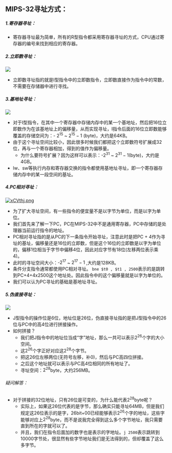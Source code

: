 ## MIPS-32寻址方式：
##### 1.寄存器寻址：
- 寄存器寻址最为简单，所有的R型指令都采用寄存器寻址的方式，CPU通过寄存器的编号来找到相应的寄存器。
##### 2.立即数寻址：
![](https://nickaljy-pictures.oss-cn-hangzhou.aliyuncs.com/立即数寻址.png)
- 立即数寻址指的就是I型指令中的立即数指令，立即数直接作为指令中的常数，不需要在存储器中进行寻找。
##### 3.基地址寻址：
![](https://nickaljy-pictures.oss-cn-hangzhou.aliyuncs.com/基地址寻址.png)
- 对于I型指令，在其中一个寄存器中存储内存中的某一个基地址，然后把16位立即数作为在该基地址上的偏移量，从而实现寻址，I指令后面的16位立即数能够覆盖的存储空间为：- $2^{15}$ ~ $2^{15} - 1$ (byte)，大约是64KB。
- 由于这个寻址空间比较小，因此很多时候我们都把这个立即数符号扩展成32位，再与一个寄存器相加，得到的值作为偏移量。
	- 为什么要符号扩展？因为这样可以表示：-$2^{31}$ ~ $2^{31} - 1$(byte)，大约是4GB。
- lw、sw等执行内存和寄存器交换的指令都使用基地址寻址，即一个寄存器存储内存中的某一段空间的基址。
##### 4.PC相对寻址：
[![xCVthj.png](https://s1.ax1x.com/2022/09/19/xCVthj.png)](https://imgse.com/i/xCVthj)
- 为了扩大寻址空间，有一些指令的便宜量不是以字节为单位，而是以字为单位。
- 我们首先来了解一下PC，PC在MIPS-32中不是通用寄存器，PC中存储的是处理器当前运行指令的地址。
- PC相对寻址指的是从PC的下一条指令开始寻址，注意此时是把PC + 4作为寻址的基址，偏移量还是16位的立即数，但是这个16位的立即数是以字为单位的，偏移1位相当于字节中偏移4位，因此对应字节有18位(左移两位表示乘4)。
- 此时的寻址空间大小：-$2^{17}$ ~ $2^{17} - 1$ ,大约是128KB。
- 条件分支指令通常都使用PC相对寻址。
``bne $t0 , $t1 , 2500``表示的是跳转到PC+4+4x2500这个地址处。因此指令中的这个偏移量就是以字为单位的。
- 我们可以认为PC寻址的基础是基地址寻址。
##### 5.伪直接寻址：
![](https://nickaljy-pictures.oss-cn-hangzhou.aliyuncs.com/伪直接寻址.png)
- J型指令的操作位是6位，地址位是26位，伪直接寻址指的是把J型指令中的26位与PC中的高4位进行拼接操作。
- 如何拼接？
	- 我们把J指令中的地址位当成“字”地址，那么一共可以表示$2^{26}$个字的大小空间。
	- 这$2^{26}$个字正好对应这$2^{28}$个字节。
	- 把这26位左移两位(无符号左移，补0)，然后与PC高四位拼接。
	- 之后这个地址就可以表示与PC高4位相同的所有地址了。
	- 寻址空间：$2^{28}$byte，大约256MB。
###### 疑问解答：
- 对于拼接的32位地址，只有26位是可变的，为什么能代表$2^{28}$byte呢？
	- 实际上，如果这26位代表的是字节，那么确实只能寻址64MB，但是我们规定这26位表示的是字，26bit+00已经能够表示$2^{26}$个字的地址，这些字能够对应上$2^{28}$byte，而不是说我完全得到这么多个字节地址，我只需要直到所在的字就可以了。
	- 并且，我们在指令后面加的数字也是表示的字地址。``j 2500``表示跳转到10000字节处，很显然有些字节地址我们是无法得到的，但却覆盖了这么多字节。